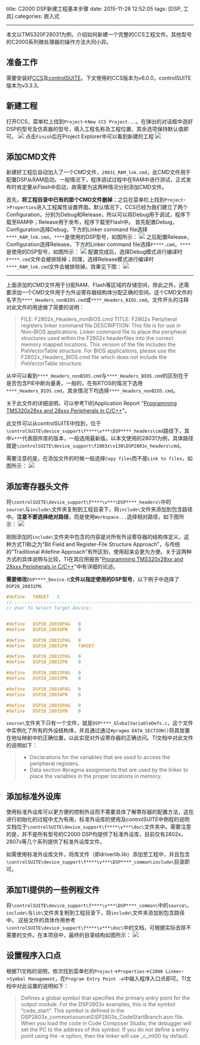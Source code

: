 title: C2000 DSP新建工程基本步骤
date: 2015-11-28 12:52:05
tags: [DSP, 工具]
categories: 嵌入式

---

本文以TMS320F28031为例，介绍如何新建一个完整的CCS工程文件。其他型号的C2000系列微处理器的操作方法大同小异。

<!--more-->

## **准备工作** ##
需要安装好[CCS](http://www.ti.com.cn/tool/cn/ccstudio)及[controlSUITE](http://www.ti.com.cn/tool/cn/controlsuite)。下文使用的CCS版本为v6.0.0，controlSUITE版本为v3.3.3。

## **新建工程** ##
打开CCS，菜单栏上找到`Project`->`New CCS Project...`。在弹出的对话框中选好DSP的型号及仿真器的型号，填入工程名称及工程位置，其余选项保持默认值即可。
![](http://7xnwyt.com1.z0.glb.clouddn.com/DSP20151128135049.png)
点击`Finish`后在Project Explorer中可以看到新建的工程
![](http://7xnwyt.com1.z0.glb.clouddn.com/DSP20151128135556.png)


## **添加CMD文件** ##
新建好工程后自动加入了一个CMD文件，`28031_RAM_lnk.cmd`，此CMD文件用于配置DSP从RAM启动。一般情况下，程序调试过程中在RAM中进行测试，正式发布时肯定要从Flash中启动，故需要为这两种情况分别添加CMD文件。

首先，**将工程目录中已有的那个CMD文件删掉**；之后在菜单栏上找到`Project`->`Properties`进入工程属性设置界面。默认情况下，CCS已经为我们建立了两个Configuration，分别为Debug和Release，所以可以将Debug用于调试，程序下载至RAM中；Release用于发布，程序下载至Flash中。
首先配置Debug，Configuration选择Debug，下方的Linker command file选择`****_RAM_lnk.cmd`，`****`是使用的DSP型号，如图所示：
![](http://7xnwyt.com1.z0.glb.clouddn.com/DSP20151128143648.png)
之后配置Release，Configuration选择Release，下方的Linker command file选择`F****.cmd`，`****`是使用的DSP型号，如图所示：
![](http://7xnwyt.com1.z0.glb.clouddn.com/DSP20151128143850.png)
配置完成后，选择Debug模式进行编译时`F****.cmd`文件会被排除掉；同理，选择Release模式进行编译时`****_RAM_lnk.cmd`文件会被排除掉。效果见下图：
![](http://7xnwyt.com1.z0.glb.clouddn.com/DSP20151128144431.png)

----------

上面添加的CMD文件用于分配RAM、Flash等区域的存储空间，除此之外，还需要添加一个CMD文件用于为外设寄存器结构体分配正确的空间。这个CMD文件的名字为`****_Headers_nonBIOS.cmd`或`****_Headers_BIOS.cmd`。文件开头的注释对此文件的用途做了简要的说明：
> FILE:    F2802x_Headers_nonBIOS.cmd
> TITLE:   F2802x Peripheral registers linker command file 
> DESCRIPTION: 
> This file is for use in Non-BIOS applications.
> Linker command file to place the peripheral structures used within the F2802x headerfiles into the correct memory mapped locations.
> This version of the file includes the PieVectorTable structure.
> For BIOS applications, please use the F2802x_Headers_BIOS.cmd file which does not include the PieVectorTable structure.

从中可以看到`****_Headers_nonBIOS.cmd`与`****_Headers_BIOS.cmd`的区别在于是否包含PIE中断向量表，一般的，在有RTOS的情况下选用`****_Headers_BIOS.cmd`，其余情况下均选择`****_Headers_nonBIOS.cmd`。

关于此文件的详细说明，可以参考TI的Application Report "[Programming TMS320x28xx and 28xxx Peripherals in C/C++](http://www.ti.com/lit/an/spraa85d/spraa85d.pdf)"。

此文件可以从controlSUITE中找到，位于`\controlSUITE\device_support\f****\v***\DSP****_headers\cmd`路径下，其中`v***`代表固件库的版本，一般选用最新版。以本文使用的28031为例，具体路径就是`\controlSUITE\device_support\f2803x\v130\DSP2803x_headers\cmd`。

需要注意的是，在添加文件的时候一般选择`Copy files`而不是`Link to files`，如图所示：
![](http://7xnwyt.com1.z0.glb.clouddn.com/DSP20151128145950.png)

## **添加寄存器头文件** ##
将`\controlSUITE\device_support\f****\v***\DSP****_headers\`中的`source\`与`include\`文件夹复制到工程目录下，将`include\`文件夹添加到包含路径中。**注意不要选择绝对路径**，而是使用`Workspace...`选择相对路径，如下图所示：
![](http://7xnwyt.com1.z0.glb.clouddn.com/DSP20151128152726.png)

刚刚添加的`include\`文件夹中包含的内容是对所有外设寄存器的结构体定义，这种方式TI称之为“Bit Field and Register-File Structure Approach”，与传统的“Traditional #define Approach”有所区别，使用起来会更为方便。关于这两种方式的具体说明与比较，TI在其应用报告"[Programming TMS320x28xx and 28xxx Peripherals in C/C++](http://www.ti.com/lit/an/spraa85d/spraa85d.pdf)"中有详细的论述。

**需要修改**`DSP****_Device.h`**文件以指定使用的DSP型号**，以下例子中选择了`DSP28_28031PN`.
```C
#define   TARGET   1
//---------------------------------------------------------------------------
// User To Select Target Device:


#define   DSP28_28030PAG   0
#define   DSP28_28030PN    0

#define   DSP28_28031PAG   0
#define   DSP28_28031PN    TARGET

#define   DSP28_28032PAG   0
#define   DSP28_28032PN    0

#define   DSP28_28033PAG   0
#define   DSP28_28033PN    0

#define   DSP28_28034PAG   0
#define   DSP28_28034PN    0

#define   DSP28_28035PAG   0
#define   DSP28_28035PN    0
```

`source\`文件夹下只有一个文件，就是`DSP****_GlobalVariableDefs.c`，这个文件中实例化了所有的外设结构体，并且通过通过`#pragma DATA_SECTION()`将其放置在地址映射中的正确位置，以此实现对外设寄存器的正确访问。TI文档中对此文件的说明如下：
> - Declarations for the variables that are used to access the peripheral registers.
> - Data section #pragma assignments that are used by the linker to place the variables in the proper locations in memory.

## **添加标准外设库** ##
使用标准外设库可以更方便的控制外设而不需要具体了解寄存器的配置方法，这在进行初始化的过程中尤为有用，标准外设库的使用及controlSUITE中例程的说明文档位于`\controlSUITE\device_support\f****\v***\doc\`文件夹中。需要注意的是，并不是所有型号的C2000 DSP均提供了标准外设库，目前仅有2802x，2807x等几个系列提供了标准外设库文件。

如需使用标准外设库文件，将库文件（即driverlib.lib）添加至工程中，并且包含`\controlSUITE\device_support\f****\v***\DSP****_common\include\`目录即可。

## **添加TI提供的一些例程文件** ##
将`\controlSUITE\device_support\f****\v***\DSP****_common\`中的`source\`、`include\`与`lib\`文件夹复制到工程目录下，将`include\`文件夹添加到包含路径中。
这些文件的具体作用参考`\controlSUITE\device_support\f****\v***\doc\`中的文档，可根据实际去除不需要的文件。在本项目中，最终的目录结构如图所示：
![](http://7xnwyt.com1.z0.glb.clouddn.com/DSP20151128190022.png)

## **设置程序入口点** ##
根据TI文档的说明，依次找到菜单栏的`Project`->`Properties`->`C2000 Linker`->`Symbol Management`，在`Program Entry Point -e`中输入程序入口点即可。TI文档中对此设置的说明如下：
> Defines a global symbol that specifies the primary entry point for the output module. For the DSP2803x examples, this is the symbol “code_start”. This symbol is defined in the DSP2803x_common\source\DSP2803x_CodeStartBranch.asm file. When you load the code in Code Composer Studio, the debugger will set the PC to the address of this symbol. If you do not define a entry point using the -e option, then the linker will use _c_int00 by default.
